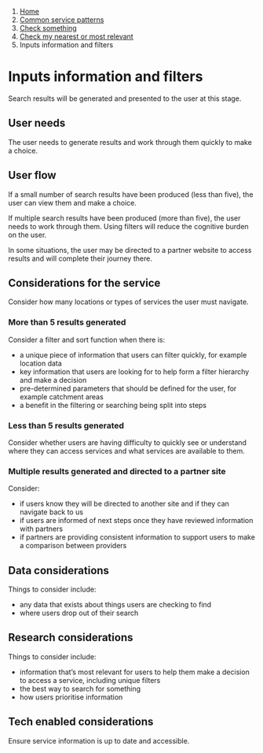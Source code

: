 1.  [Home](/docs/core/contents)
2.	[Common service patterns](/docs/core/common-service-patterns/overview)
3.  [Check something](/docs/core/common-service-patterns/service-patterns/check-something/overview)
4.  [Check my nearest or most relevant](/docs/core/common-service-patterns/service-patterns/check-something/check-my-nearest-or-most-relevant/overview)
5.  Inputs information and filters

# Inputs information and filters
Search results will be generated and presented to the user at this stage.

## User needs

The user needs to generate results and work through them quickly to make a choice.

## User flow

If a small number of search results have been produced (less than five), the user can view them and make a choice. 

If multiple search results have been produced (more than five), the user needs to work through them. Using filters will reduce the cognitive burden on the user. 

In some situations, the user may be directed to a partner website to access results and will complete their journey there.

## Considerations for the service

Consider how many locations or types of services the user must navigate.

### More than 5 results generated

Consider a filter and sort function when there is:

* a unique piece of information that users can filter quickly, for example location data
* key information that users are looking for to help form a filter hierarchy and make a decision 
* pre-determined parameters that should be defined for the user, for example catchment areas 
* a benefit in the filtering or searching being split into steps

### Less than 5 results generated

Consider whether users are having difficulty to quickly see or understand where they can access services and what services are available to them. 

### Multiple results generated and directed to a partner site

Consider:

* if users know they will be directed to another site and if they can navigate back to us
* if users are informed of next steps once they have reviewed information with partners
* if partners are providing consistent information to support users to make a comparison between providers

## Data considerations

Things to consider include:

* any data that exists about things users are checking to find
* where users drop out of their search

## Research considerations 

Things to consider include:

* information that’s most relevant for users to help them make a decision to access a service, including unique filters
* the best way to search for something
* how users prioritise information

## Tech enabled considerations 

Ensure service information is up to date and accessible.
